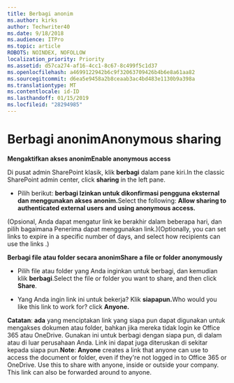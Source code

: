 ```yaml
---
title: Berbagi anonim
ms.author: kirks
author: Techwriter40
ms.date: 9/18/2018
ms.audience: ITPro
ms.topic: article
ROBOTS: NOINDEX, NOFOLLOW
localization_priority: Priority
ms.assetid: d57ca274-af16-4cc1-8c67-8c499f5c1d37
ms.openlocfilehash: a4699122942b6c9f32063709426b4b6e8a61aa82
ms.sourcegitcommit: d6ea5e9458a2b8ceaab3ac4bd483e1130b9a398a
ms.translationtype: MT
ms.contentlocale: id-ID
ms.lasthandoff: 01/15/2019
ms.locfileid: "28294985"
---
```

# <a name="anonymous-sharing"></a><span data-ttu-id="bc72b-102">Berbagi anonim</span><span class="sxs-lookup"><span data-stu-id="bc72b-102">Anonymous sharing</span></span>

 <span data-ttu-id="bc72b-103">**Mengaktifkan akses anonim**</span><span class="sxs-lookup"><span data-stu-id="bc72b-103">**Enable anonymous access**</span></span>
  
<span data-ttu-id="bc72b-104">Di pusat admin SharePoint klasik, klik **berbagi** dalam pane kiri.</span><span class="sxs-lookup"><span data-stu-id="bc72b-104">In the classic SharePoint admin center, click **sharing** in the left pane.</span></span> 
  
- <span data-ttu-id="bc72b-105">Pilih berikut: **berbagi Izinkan untuk dikonfirmasi pengguna eksternal dan menggunakan akses anonim.**</span><span class="sxs-lookup"><span data-stu-id="bc72b-105">Select the following: **Allow sharing to authenticated external users and using anonymous access.**</span></span>
  
<span data-ttu-id="bc72b-106">(Opsional, Anda dapat mengatur link ke berakhir dalam beberapa hari, dan pilih bagaimana Penerima dapat menggunakan link.)</span><span class="sxs-lookup"><span data-stu-id="bc72b-106">(Optionally, you can set links to expire in a specific number of days, and select how recipients can use the links .)</span></span>
    
 <span data-ttu-id="bc72b-107">**Berbagi file atau folder secara anonim**</span><span class="sxs-lookup"><span data-stu-id="bc72b-107">**Share a file or folder anonymously**</span></span>
  
- <span data-ttu-id="bc72b-108">Pilih file atau folder yang Anda inginkan untuk berbagi, dan kemudian klik **berbagi**.</span><span class="sxs-lookup"><span data-stu-id="bc72b-108">Select the file or folder you want to share, and then click **Share**.</span></span> 
    
- <span data-ttu-id="bc72b-109">Yang Anda ingin link ini untuk bekerja? Klik **siapapun.**</span><span class="sxs-lookup"><span data-stu-id="bc72b-109">Who would you like this link to work for? click **Anyone.**</span></span>
  
 <span data-ttu-id="bc72b-p101">**Catatan**: **ada** yang menciptakan link yang siapa pun dapat digunakan untuk mengakses dokumen atau folder, bahkan jika mereka tidak login ke Office 365 atau OneDrive. Gunakan ini untuk berbagi dengan siapa pun, di dalam atau di luar perusahaan Anda. Link ini dapat juga diteruskan di sekitar kepada siapa pun.</span><span class="sxs-lookup"><span data-stu-id="bc72b-p101">**Note**: **Anyone** creates a link that anyone can use to access the document or folder, even if they're not logged in to Office 365 or OneDrive. Use this to share with anyone, inside or outside your company. This link can also be forwarded around to anyone.</span></span> 
    

